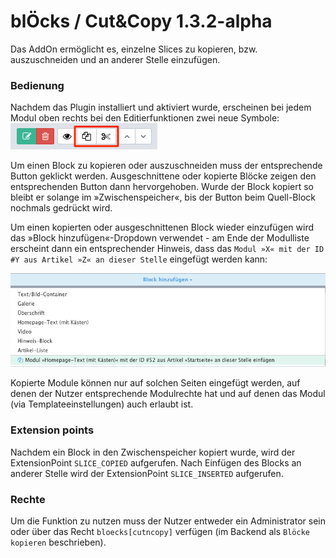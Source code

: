 blÖcks / Cut&Copy 1.3.2-alpha
=======================

Das AddOn ermöglicht es, einzelne Slices zu kopieren, bzw. auszuschneiden und an anderer
Stelle einzufügen.

### Bedienung

Nachdem das Plugin installiert und aktiviert wurde, erscheinen bei jedem Modul oben rechts bei den Editierfunktionen
zwei neue Symbole:
![Kopier-/Ausschneide-Icons](https://raw.githubusercontent.com/FriendsOfREDAXO/bloecks/master/plugins/cutncopy/readme/icons.png)

Um einen Block zu kopieren oder auszuschneiden muss der entsprechende Button geklickt werden. Ausgeschnittene oder kopierte Blöcke zeigen den entsprechenden Button dann hervorgehoben. Wurde der Block kopiert so bleibt er solange im »Zwischenspeicher«, bis der Button beim Quell-Block nochmals gedrückt wird.

Um einen kopierten oder ausgeschnittenen Block wieder einzufügen wird das »Block hinzufügen«-Dropdown verwendet - am Ende
der Modulliste erscheint dann ein entsprechender Hinweis, dass das ```Modul »X« mit der ID #Y aus Artikel »Z« an dieser Stelle```
eingefügt werden kann:

![Dropdown mit Einfüge-Option](https://raw.githubusercontent.com/FriendsOfREDAXO/bloecks/master/plugins/cutncopy/readme/dropdown.png)

Kopierte Module können nur auf solchen Seiten eingefügt werden, auf denen der Nutzer entsprechende Modulrechte hat und auf denen das Modul (via Templateeinstellungen) auch erlaubt ist.

### Extension points

Nachdem ein Block in den Zwischenspeicher kopiert wurde, wird der ExtensionPoint ```SLICE_COPIED``` aufgerufen. Nach
Einfügen des Blocks an anderer Stelle wird der ExtensionPoint ```SLICE_INSERTED``` aufgerufen.

### Rechte
Um die Funktion zu nutzen muss der Nutzer entweder ein Administrator sein oder über das Recht ```bloecks[cutncopy]```
verfügen (im Backend als ```Blöcke kopieren``` beschrieben).
